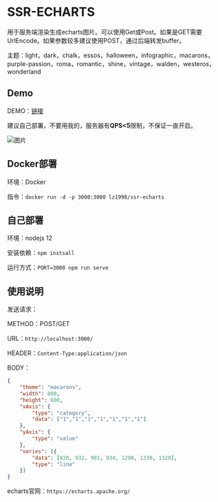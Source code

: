 # SSR-ECHARTS

用于服务端渲染生成echarts图片。可以使用Get或Post。如果是GET需要UrlEncode。如果参数较多建议使用POST，通过后端转发buffer。

主题：light，dark，chalk，essos，halloween，infographic，macarons，purple-passion，roma，romantic，shine，vintage，walden，westeros，wonderland

## Demo

DEMO：[链接](http://echarts.lz1998.xin/?options=%7b%22theme%22%3a%22light%22%2c%22tooltip%22%3a%7b%22trigger%22%3a%22item%22%2c%22formatter%22%3a%22%7ba%7d+%3cbr%2f%3e%7bb%7d%3a+%7bc%7d+(%7bd%7d%25)%22%7d%2c%22legend%22%3a%7b%22orient%22%3a%22vertical%22%2c%22left%22%3a10%2c%22data%22%3a%5b%22%e7%9b%b4%e8%be%be%22%2c%22%e8%90%a5%e9%94%80%e5%b9%bf%e5%91%8a%22%2c%22%e6%90%9c%e7%b4%a2%e5%bc%95%e6%93%8e%22%2c%22%e9%82%ae%e4%bb%b6%e8%90%a5%e9%94%80%22%2c%22%e8%81%94%e7%9b%9f%e5%b9%bf%e5%91%8a%22%2c%22%e8%a7%86%e9%a2%91%e5%b9%bf%e5%91%8a%22%2c%22%e7%99%be%e5%ba%a6%22%2c%22%e8%b0%b7%e6%ad%8c%22%2c%22%e5%bf%85%e5%ba%94%22%2c%22%e5%85%b6%e4%bb%96%22%5d%7d%2c%22series%22%3a%5b%7b%22name%22%3a%22%e8%ae%bf%e9%97%ae%e6%9d%a5%e6%ba%90%22%2c%22type%22%3a%22pie%22%2c%22selectedMode%22%3a%22single%22%2c%22radius%22%3a%5b0%2c%2230%25%22%5d%2c%22label%22%3a%7b%22position%22%3a%22inner%22%7d%2c%22labelLine%22%3a%7b%22show%22%3afalse%7d%2c%22data%22%3a%5b%7b%22value%22%3a335%2c%22name%22%3a%22%e7%9b%b4%e8%be%be%22%2c%22selected%22%3atrue%7d%2c%7b%22value%22%3a679%2c%22name%22%3a%22%e8%90%a5%e9%94%80%e5%b9%bf%e5%91%8a%22%7d%2c%7b%22value%22%3a1548%2c%22name%22%3a%22%e6%90%9c%e7%b4%a2%e5%bc%95%e6%93%8e%22%7d%5d%7d%2c%7b%22name%22%3a%22%e8%ae%bf%e9%97%ae%e6%9d%a5%e6%ba%90%22%2c%22type%22%3a%22pie%22%2c%22radius%22%3a%5b%2240%25%22%2c%2255%25%22%5d%2c%22label%22%3a%7b%22formatter%22%3a%22%7ba%7c%7ba%7d%7d%7babg%7c%7d%5cn%7bhr%7c%7d%5cn++%7bb%7c%7bb%7d%ef%bc%9a%7d%7bc%7d++%7bper%7c%7bd%7d%25%7d++%22%2c%22backgroundColor%22%3a%22%23eee%22%2c%22borderColor%22%3a%22%23aaa%22%2c%22borderWidth%22%3a1%2c%22borderRadius%22%3a4%2c%22rich%22%3a%7b%22a%22%3a%7b%22color%22%3a%22%23999%22%2c%22lineHeight%22%3a22%2c%22align%22%3a%22center%22%7d%2c%22hr%22%3a%7b%22borderColor%22%3a%22%23aaa%22%2c%22width%22%3a%22100%25%22%2c%22borderWidth%22%3a0.5%2c%22height%22%3a0%7d%2c%22b%22%3a%7b%22fontSize%22%3a16%2c%22lineHeight%22%3a33%7d%2c%22per%22%3a%7b%22color%22%3a%22%23eee%22%2c%22backgroundColor%22%3a%22%23334455%22%2c%22padding%22%3a%5b2%2c4%5d%2c%22borderRadius%22%3a2%7d%7d%7d%2c%22data%22%3a%5b%7b%22value%22%3a335%2c%22name%22%3a%22%e7%9b%b4%e8%be%be%22%7d%2c%7b%22value%22%3a310%2c%22name%22%3a%22%e9%82%ae%e4%bb%b6%e8%90%a5%e9%94%80%22%7d%2c%7b%22value%22%3a234%2c%22name%22%3a%22%e8%81%94%e7%9b%9f%e5%b9%bf%e5%91%8a%22%7d%2c%7b%22value%22%3a135%2c%22name%22%3a%22%e8%a7%86%e9%a2%91%e5%b9%bf%e5%91%8a%22%7d%2c%7b%22value%22%3a1048%2c%22name%22%3a%22%e7%99%be%e5%ba%a6%22%7d%2c%7b%22value%22%3a251%2c%22name%22%3a%22%e8%b0%b7%e6%ad%8c%22%7d%2c%7b%22value%22%3a147%2c%22name%22%3a%22%e5%bf%85%e5%ba%94%22%7d%2c%7b%22value%22%3a102%2c%22name%22%3a%22%e5%85%b6%e4%bb%96%22%7d%5d%7d%5d%7d)

建议自己部署，不要用我的，服务器有**QPS<5**限制，不保证一直开启。

![图片](http://echarts.lz1998.xin/?options=%7b%22theme%22%3a%22light%22%2c%22tooltip%22%3a%7b%22trigger%22%3a%22item%22%2c%22formatter%22%3a%22%7ba%7d+%3cbr%2f%3e%7bb%7d%3a+%7bc%7d+(%7bd%7d%25)%22%7d%2c%22legend%22%3a%7b%22orient%22%3a%22vertical%22%2c%22left%22%3a10%2c%22data%22%3a%5b%22%e7%9b%b4%e8%be%be%22%2c%22%e8%90%a5%e9%94%80%e5%b9%bf%e5%91%8a%22%2c%22%e6%90%9c%e7%b4%a2%e5%bc%95%e6%93%8e%22%2c%22%e9%82%ae%e4%bb%b6%e8%90%a5%e9%94%80%22%2c%22%e8%81%94%e7%9b%9f%e5%b9%bf%e5%91%8a%22%2c%22%e8%a7%86%e9%a2%91%e5%b9%bf%e5%91%8a%22%2c%22%e7%99%be%e5%ba%a6%22%2c%22%e8%b0%b7%e6%ad%8c%22%2c%22%e5%bf%85%e5%ba%94%22%2c%22%e5%85%b6%e4%bb%96%22%5d%7d%2c%22series%22%3a%5b%7b%22name%22%3a%22%e8%ae%bf%e9%97%ae%e6%9d%a5%e6%ba%90%22%2c%22type%22%3a%22pie%22%2c%22selectedMode%22%3a%22single%22%2c%22radius%22%3a%5b0%2c%2230%25%22%5d%2c%22label%22%3a%7b%22position%22%3a%22inner%22%7d%2c%22labelLine%22%3a%7b%22show%22%3afalse%7d%2c%22data%22%3a%5b%7b%22value%22%3a335%2c%22name%22%3a%22%e7%9b%b4%e8%be%be%22%2c%22selected%22%3atrue%7d%2c%7b%22value%22%3a679%2c%22name%22%3a%22%e8%90%a5%e9%94%80%e5%b9%bf%e5%91%8a%22%7d%2c%7b%22value%22%3a1548%2c%22name%22%3a%22%e6%90%9c%e7%b4%a2%e5%bc%95%e6%93%8e%22%7d%5d%7d%2c%7b%22name%22%3a%22%e8%ae%bf%e9%97%ae%e6%9d%a5%e6%ba%90%22%2c%22type%22%3a%22pie%22%2c%22radius%22%3a%5b%2240%25%22%2c%2255%25%22%5d%2c%22label%22%3a%7b%22formatter%22%3a%22%7ba%7c%7ba%7d%7d%7babg%7c%7d%5cn%7bhr%7c%7d%5cn++%7bb%7c%7bb%7d%ef%bc%9a%7d%7bc%7d++%7bper%7c%7bd%7d%25%7d++%22%2c%22backgroundColor%22%3a%22%23eee%22%2c%22borderColor%22%3a%22%23aaa%22%2c%22borderWidth%22%3a1%2c%22borderRadius%22%3a4%2c%22rich%22%3a%7b%22a%22%3a%7b%22color%22%3a%22%23999%22%2c%22lineHeight%22%3a22%2c%22align%22%3a%22center%22%7d%2c%22hr%22%3a%7b%22borderColor%22%3a%22%23aaa%22%2c%22width%22%3a%22100%25%22%2c%22borderWidth%22%3a0.5%2c%22height%22%3a0%7d%2c%22b%22%3a%7b%22fontSize%22%3a16%2c%22lineHeight%22%3a33%7d%2c%22per%22%3a%7b%22color%22%3a%22%23eee%22%2c%22backgroundColor%22%3a%22%23334455%22%2c%22padding%22%3a%5b2%2c4%5d%2c%22borderRadius%22%3a2%7d%7d%7d%2c%22data%22%3a%5b%7b%22value%22%3a335%2c%22name%22%3a%22%e7%9b%b4%e8%be%be%22%7d%2c%7b%22value%22%3a310%2c%22name%22%3a%22%e9%82%ae%e4%bb%b6%e8%90%a5%e9%94%80%22%7d%2c%7b%22value%22%3a234%2c%22name%22%3a%22%e8%81%94%e7%9b%9f%e5%b9%bf%e5%91%8a%22%7d%2c%7b%22value%22%3a135%2c%22name%22%3a%22%e8%a7%86%e9%a2%91%e5%b9%bf%e5%91%8a%22%7d%2c%7b%22value%22%3a1048%2c%22name%22%3a%22%e7%99%be%e5%ba%a6%22%7d%2c%7b%22value%22%3a251%2c%22name%22%3a%22%e8%b0%b7%e6%ad%8c%22%7d%2c%7b%22value%22%3a147%2c%22name%22%3a%22%e5%bf%85%e5%ba%94%22%7d%2c%7b%22value%22%3a102%2c%22name%22%3a%22%e5%85%b6%e4%bb%96%22%7d%5d%7d%5d%7d)

## Docker部署

环境：Docker

指令：`docker run -d -p 3000:3000 lz1998/ssr-echarts`

## 自己部署

环境：nodejs 12

安装依赖：`npm instsall`

运行方式：`PORT=3000 npm run serve`

## 使用说明

发送请求：

METHOD：POST/GET

URL：`http://localhost:3000/`

HEADER：`Content-Type:application/json`

BODY：
```json
{
    "theme": "macarons",
    "width": 800,
    "height": 600,
    "xAxis": {
        "type": "category",
        "data": ["1","1","1","1","1","1","1"]
    },
    "yAxis": {
        "type": "value"
    },
    "series": [{
        "data": [820, 932, 901, 934, 1290, 1330, 1320],
        "type": "line"
    }]
}
```

echarts官网：`https://echarts.apache.org/`
